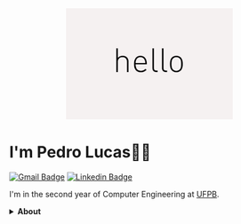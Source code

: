 <div align="center">
    <img src="https://github.com/JovemPedr0/JovemPedr0/blob/main/hello.gif" >
</div>

# I'm Pedro Lucas🙋‍♂️
[![Gmail Badge](https://img.shields.io/badge/-Gmail-c14438?style=flat-square&logo=Gmail&logoColor=white&link=mailto:plvm0220@gmail.com)](mailto:plvm0220@gmail.com)
[![Linkedin Badge](https://img.shields.io/badge/-LinkedIn-blue?style=flat-square&logo=Linkedin&logoColor=white&link=https:https://www.linkedin.com/in/pedro-lucas-valeriano-de-mira-466407211/)](https://www.linkedin.com/in/pedro-lucas-466407211/)

I'm in the second year of Computer Engineering at [UFPB](http://ci.ufpb.br/).

<details>
 <summary><strong>About</strong></summary>
   - Reseacher at <a href="https://laser.ci.ufpb.br/en/">LaSER</a><br/>
   - Vice President and Volunteer Researcher at <a href="https://github.com/RAS-UFPB">IEEE RAS UFPB</a><br/>
</details>


